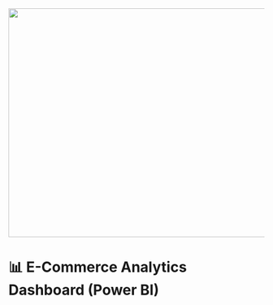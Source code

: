 <img src="https://github.com/user-attachments/assets/cb25de37-30fe-4d71-b654-7e46ae87bb43" width="1000" height="450" />


# 📊 E-Commerce Analytics Dashboard (Power BI)

